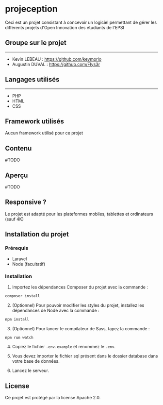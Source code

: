 # projeception

Ceci est un projet consistant à concevoir un logiciel permettant de gérer les différents projets d'Open Innovation des étudiants de l'EPSI

## Groupe sur le projet

----------------------------

- Kevin LEBEAU : <https://github.com/kevmorlo>
- Augustin DUVAL : <https://github.com/Flys3r>

## Langages utilisés

----------------------------

- PHP
- HTML
- CSS

## Framework utilisés

Aucun framework utilisé pour ce projet

## Contenu

#TODO

## Aperçu

#TODO

## Responsive ?

Le projet est adapté pour les plateformes mobiles, tablettes et ordinateurs (sauf 4K)

## Installation du projet

### Prérequis

- Laravel
- Node (facultatif)

### Installation

1. Importez les dépendances Composer du projet avec la commande : 
```bash
composer install
```

2. (Optionnel) Pour pouvoir modifier les styles du projet, installez les dépendances de Node avec la commande : 
```bash
npm install
```

3. (Optionnel) Pour lancer le compilateur de Sass, tapez la commande : 
```bash
npm run watch
```

4. Copiez le fichier ```.env.example``` et renommez le ```.env```.

5. Vous devez importer le fichier sql présent dans le dossier database dans votre base de données.

6. Lancez le serveur.

## License

Ce projet est protégé par la license Apache 2.0.
